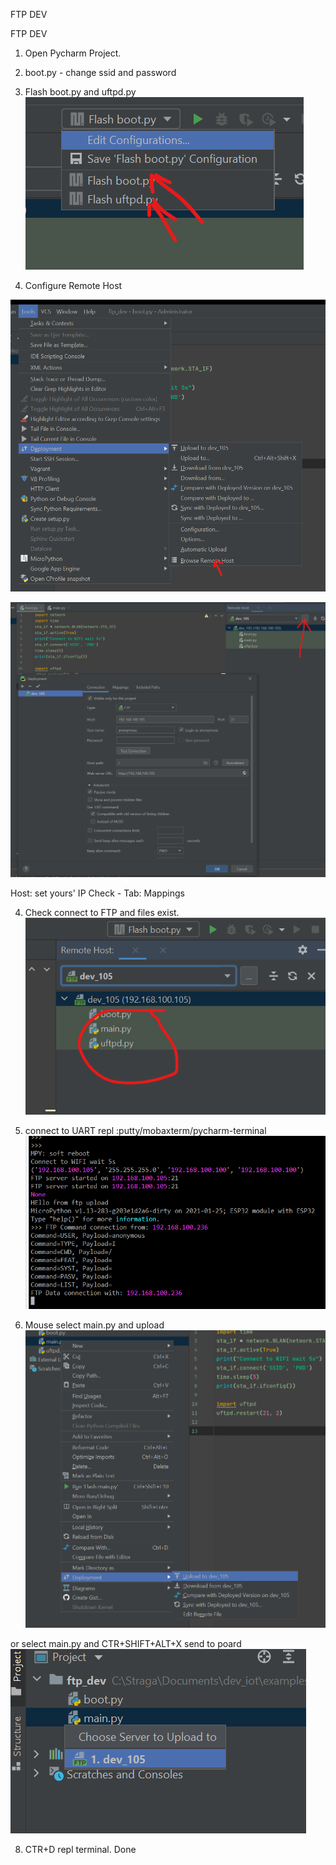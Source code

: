 FTP DEV

FTP DEV

1. Open Pycharm Project.

2. boot.py - change ssid and password

3. Flash boot.py and uftpd.py
![2fca30afbb9ac43d9b762ed5204e3faa.png](./_resources/fb908fdc12624a60aee5baa6d3c18310.png)

3. Configure Remote Host

![5e46fba515faf9e97ee74e0d9d2f523d.png](./_resources/0503b6908b1a4f71ace4d9bef5780ab4.png)

![463433f79370cc2a1b4b8a760b7ab299.png](./_resources/9ebfef2b312c424493b3394a6e90e95c.png)

Host: set yours' IP
Check - Tab: Mappings

4. Check connect to FTP and files exist.
![22f7e32b649914f6dfc9862e0bf122fe.png](./_resources/d61431f840cb463d9ae870329f1a3d61.png)



5. connect to UART repl :putty/mobaxterm/pycharm-terminal
![4c558008d0d5d51b1ec1622274ad12f4.png](./_resources/be59d4a029274279ba6b8ddc692f4242.png)

7. Mouse select main.py and upload 
 ![81237a40971b764189d09f4bf1361bb4.png](./_resources/b1fa011366304355b37915acb4178ea2.png)
 
 or select main.py and CTR+SHIFT+ALT+X send to poard
 ![6e5be28df59dfbdef47712420e9ec713.png](./_resources/8d9733623c9441b6b28f8b5ad762fbd1.png)
 
8. CTR+D repl terminal. Done